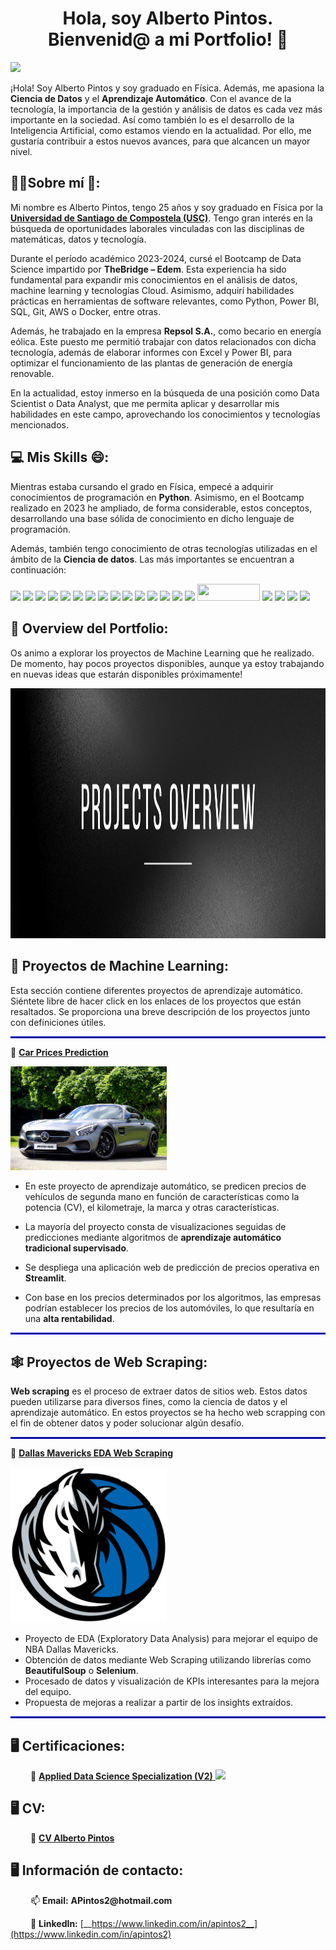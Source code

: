  <h1 align = "center">Hola, soy Alberto Pintos. Bienvenid@ a mi Portfolio! 👋</h1>

[![](https://img.shields.io/badge/LinkedIn-0077B5?style=for-the-badge&logo=linkedin&logoColor=white)](https://www.linkedin.com/in/apintos2)


¡Hola! Soy Alberto Pintos y soy graduado en Física. Además, me apasiona la __Ciencia de Datos__ y el __Aprendizaje Automático__. Con el avance de la tecnología, la importancia de la gestión y análisis de datos es cada vez más importante en la sociedad. Así como también lo es el desarrollo de la Inteligencia Artificial, como estamos viendo en la actualidad. Por ello, me gustaría contribuir a estos nuevos avances, para que alcancen un mayor nivel.


<h2> 👨‍🎓Sobre mí 🏫: </h2>


Mi nombre es Alberto Pintos, tengo 25 años y soy graduado en Física por la [__Universidad de Santiago de Compostela (USC)__](https://www.usc.gal/es). Tengo gran interés en la búsqueda de oportunidades laborales vinculadas con las disciplinas de matemáticas, datos y tecnología.

Durante el período académico 2023-2024, cursé el Bootcamp de Data Science impartido por __TheBridge – Edem__. Esta experiencia ha sido fundamental para expandir mis conocimientos en el análisis de datos, machine learning y tecnologías Cloud. Asimismo, adquirí habilidades prácticas en herramientas de software relevantes, como Python, Power BI, SQL, Git, AWS o Docker, entre otras.

Además, he trabajado en la empresa __Repsol S.A.__, como becario en energía eólica. Este puesto me permitió trabajar con datos relacionados con dicha tecnología, además de elaborar informes con Excel y Power BI, para optimizar el funcionamiento de las plantas de generación de energía renovable.

En la actualidad, estoy inmerso en la búsqueda de una posición como Data Scientist o Data Analyst, que me permita aplicar y desarrollar mis habilidades en este campo, aprovechando los conocimientos y tecnologías mencionados.


<h2>💻 Mis Skills 😄:</h2>


Mientras estaba cursando el grado en Física, empecé a adquirir conocimientos de programación en __Python__. Asimismo, en el Bootcamp realizado en 2023 he ampliado, de forma considerable, estos conceptos, desarrollando una base sólida de conocimiento en dicho lenguaje de programación.

Además, también tengo conocimiento de otras tecnologías utilizadas en el ámbito de la __Ciencia de datos__. Las más importantes se encuentran a continuación:


[![](https://img.shields.io/badge/Python-FFD43B?style=for-the-badge&logo=python&logoColor=darkgreen)](https://www.python.org)  [![](https://img.shields.io/badge/TensorFlow-FF6F00?style=for-the-badge&logo=TensorFlow&logoColor=white)](https://www.tensorflow.org) [![](https://img.shields.io/badge/scikit_learn-F7931E?style=for-the-badge&logo=scikit-learn&logoColor=white)](https://scikit-learn.org/stable/) [![](https://img.shields.io/badge/SciPy-654FF0?style=for-the-badge&logo=SciPy&logoColor=white)](https://www.scipy.org) [![](https://img.shields.io/badge/Numpy-777BB4?style=for-the-badge&logo=numpy&logoColor=white)](https://numpy.org) [![](https://img.shields.io/badge/Pandas-2C2D72?style=for-the-badge&logo=pandas&logoColor=white)](https://pandas.pydata.org)  [![](https://img.shields.io/badge/Plotly-239120?style=for-the-badge&logo=plotly&logoColor=white)](https://plotly.com) [<img src = "https://img.shields.io/badge/MongoDB-4EA94B?style=for-the-badge&logo=mongodb&logoColor=white"/>](https://www.mongodb.com/) [![](https://img.shields.io/badge/json-5E5C5C?style=for-the-badge&logo=json&logoColor=white)](https://www.json.org/json-en.html) [![](https://img.shields.io/badge/Keras-D00000?style=for-the-badge&logo=Keras&logoColor=white)](https://keras.io) [![](https://img.shields.io/badge/MySQL-00000F?style=for-the-badge&logo=mysql&logoColor=white)](https://www.mysql.com) [![](https://img.shields.io/badge/PostgreSQL-4EA94B?style=for-the-badge&logo=postgresql&logoColor=white)](https://www.postgresql.org/) [![](https://img.shields.io/badge/conda-342B029.svg?&style=for-the-badge&logo=anaconda&logoColor=white)](https://www.anaconda.com) [![](https://img.shields.io/badge/PowerBI-F2C811?style=for-the-badge&logo=Power%20BI&logoColor=white)](https://powerbi.microsoft.com/en-us/) [![](https://img.shields.io/badge/Colab-F9AB00?style=for-the-badge&logo=googlecolab&color=525252)](https://colab.research.google.com) [<img src = "https://img.shields.io/badge/SQLite-07405E?style=for-the-badge&logo=sqlite&logoColor=white" width = "100" height = "27.5"/>](https://www.sqlite.org/index.html)  [![](https://img.shields.io/badge/LaTeX-47A141?style=for-the-badge&logo=LaTeX&logoColor=white)](https://www.latex-project.org) [![](https://img.shields.io/badge/Microsoft_Excel-217346?style=for-the-badge&logo=microsoft-excel&logoColor=white)](https://www.microsoft.com/en-us/microsoft-365/excel) [![](https://img.shields.io/badge/Microsoft_PowerPoint-B7472A?style=for-the-badge&logo=microsoft-powerpoint&logoColor=white)](https://www.microsoft.com/en-us/microsoft-365/powerpoint) [![](https://img.shields.io/badge/Microsoft_Office-D83B01?style=for-the-badge&logo=microsoft-office&logoColor=white)](https://www.office.com)


## 💼 Overview del Portfolio:


Os animo a explorar los proyectos de Machine Learning que he realizado. De momento, hay pocos proyectos disponibles, aunque ya estoy trabajando en nuevas ideas que estarán disponibles próximamente!

<img src = "https://github.com/APintos2/Profile-info/blob/main/Images/projects_banner.png" width = 1000 height = 400/>

## 🤖 Proyectos de Machine Learning:


Esta sección contiene diferentes proyectos de aprendizaje automático. Siéntete libre de hacer click en los enlaces de los proyectos que están resaltados. Se proporciona una breve descripción de los proyectos junto con definiciones útiles.

<hr style="border:0.01px solid blue">

🚙 [__Car Prices Prediction__](https://github.com/APintos2/streamlit_car_price) 

<img src = "https://github.com/APintos2/Profile-info/blob/main/Images/car_pic.jpg" width = "250"/>

* En este proyecto de aprendizaje automático, se predicen precios de vehículos de segunda mano en función de características como la potencia (CV), el kilometraje, la marca y otras características.

* La mayoría del proyecto consta de visualizaciones seguidas de predicciones mediante algoritmos de __aprendizaje automático tradicional supervisado__.

* Se despliega una aplicación web de predicción de precios operativa en __Streamlit__.

* Con base en los precios determinados por los algoritmos, las empresas podrían establecer los precios de los automóviles, lo que resultaría en una __alta rentabilidad__.



<hr style="border:0.01px solid blue">

## 🕸 Proyectos de Web Scraping:


__Web scraping__ es el proceso de extraer datos de sitios web. Estos datos pueden utilizarse para diversos fines, como la ciencia de datos y el aprendizaje automático. En estos proyectos se ha hecho web scrapping con el fin de obtener datos y poder solucionar algún desafío.

<hr style="border:0.01px solid blue">

🏀 [__Dallas Mavericks EDA Web Scraping__](https://github.com/APintos2/mavs_eda) 

<img src = "https://github.com/APintos2/Profile-info/blob/main/Images/mavs_logo.png" width = "250"/>


* Proyecto de EDA (Exploratory Data Analysis) para mejorar el equipo de NBA Dallas Mavericks.
* Obtención de datos mediante Web Scraping utilizando librerías como __BeautifulSoup__ o __Selenium__.
* Procesado de datos y visualización de KPIs interesantes para la mejora del equipo.
* Propuesta de mejoras a realizar a partir de los insights extraídos.

<hr style="border:0.01px solid blue">

## 🖥 Certificaciones:

&emsp;&emsp; 🌱 [__Applied Data Science Specialization (V2)__ ![](https://img.shields.io/badge/Coursera-0056D2?style=for-the-badge&logo=Coursera&logoColor=white) ](https://github.com/APintos2/Profile-info/blob/main/Certifications/AppliedDataScienceSpecializationV2_Badge20221024-46-59fdue.pdf)


## 🖥 CV:

&emsp;&emsp; 📄 [__CV Alberto Pintos__](https://github.com/APintos2/Profile-info/blob/main/CV/CV_Alberto_Pintos_2023-12.pdf)


## 🖥 Información de contacto:

&emsp;&emsp; 📫 __Email:__ __APintos2@hotmail.com__

&emsp;&emsp; 📌 __LinkedIn:__ [__https://www.linkedin.com/in/apintos2__](https://www.linkedin.com/in/apintos2)

